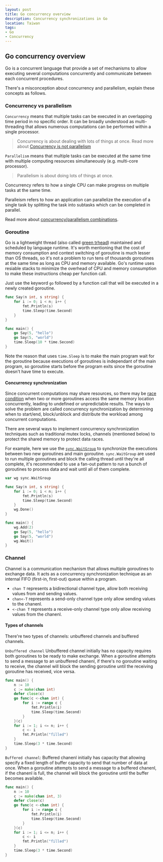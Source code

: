 ```yaml
---
layout: post
title: Go concurrency overview
description: Concurrency synchronizations in Go
location: Taiwan
tags:
- Go
- Concurrency
---
```


## Go concurrency overview
Go is a concurrent language that provide a set of mechanisms to allow executing several computations concurrently and communicate between each concurrent procedures.

There's a misconception about concurrency and parallelism, explain these concepts as follows.

### Concurrency vs parallelism
`Concurrency` means that multiple tasks can be executed in an overlapping time period in no specific order. It can be broadly understood as multi-threading that allows numerous computations can be performed within a single processor.

> Concurrency is about dealing with lots of things at once.
Read more about [Concurrency is not parallelism](https://go.dev/blog/waza-talk)

`Parallelism` means that multiple tasks can be executed at the same time with multiple computing resources simultaneously (e.g. multi-core processor).

> Parallelism is about doing lots of things at once.

Concurrency refers to how a single CPU can make progress on multiple tasks at the same time.

Paralleism refers to how an application can parallelize the execution of a single task by splitting the task into subtasks which can be completed in parallel.

Read more about [concurrency/parallelism combinations](https://jenkov.com/tutorials/java-concurrency/concurrency-vs-parallelism.html).

### Goroutine
Go is a lightweight thread (also called [green trhead](https://en.wikipedia.org/wiki/Green_thread)) maintained and scheduled by language runtime. It's worth mentioning that the cost of memory consumption and context switching of goroutine is much lesser than OS threads, so it's not a problem to run tens of thousands goroutines at the same time as long as CPU and memory available.
Go's runtime uses resiable stacks to minimize the overhead of CPU and memory consumption to make these instructions cheap per function call.

Just use the keyword `go` followed by a function call that will be executed in a newly created goroutine.
```go
func Say(n int, s string) {
	for i := 0; i < n; i++ {
		fmt.Println(s)
		time.Sleep(time.Second)
	}
}

func main() {
	go Say(5, "hello")
	go Say(5, "world")
	time.Sleep(10 * time.Second)
}
```
Note the reason that uses `time.Sleep` is to make the main program wait for the goroutine because executions of goroutines is independant of the main program, so goroutine starts before the program exits since the goroutine doesn't have time to execute.

#### Concurrency synchronization
Since concurrent computations may share resources, so there may be [race condition](https://en.wikipedia.org/wiki/Race_condition) when two or more goroutines access the same memory location concurrently, leading to undefined or unpredictable results.
The ways to solve the problem are called concurrency synchronization by determining when to start/end, block/unblock and distribute the workload among concurrent computations.

There are several ways to implement concurrency synchronization techniques such as traditional mutex locks, channels (mentioned below) to protect the shared memory to protect data races.

For example, here we use the [`sync.WaitGroup`](https://pkg.go.dev/sync#WaitGroup) to synchronize the executions between two new goroutines and main goroutine. `sync.WaitGroup` are used to run multiple goroutines and block the calling thread until they're all complete, it's recommended to use a fan-out pattern to run a bunch of goroutines to process data and wait until all of them complete.

```go
var wg sync.WaitGroup

func Say(n int, s string) {
	for i := 0; i < n; i++ {
		fmt.Println(s)
		time.Sleep(time.Second)
	}
	wg.Done()
}

func main() {
	wg.Add(2)
	go Say(5, "hello")
	go Say(5, "world")
	wg.Wait()
}
```

### Channel
Channel is a communication mechanism that allows multiple goroutines to exchange data. It acts as a concurrency synchronization technique as an internal FIFO (first-in, first-out) queue within a program.
- `chan T` represents a bidirectional channel type, allow both receiving values from and sending values.
- `chan<-T` represents a send-only channel type only allow sending values to the chanenl.
- `<-chan T` represents a receive-only channel type only allow receiving values from the chanenl.

#### Types of channels
There're two types of channels: unbuffered channels and buffered channels.

`Unbuffered channel`
Unbuffered channel initially has no capacity requires both goroutines to be ready to make exchange. When a goroutine attempts to send a message to an unbuffered chanenl, if there's no goroutine waiting to receive, the channel will block the sending goroutine until the receiving goroutine has received, vice versa.

```go
func main() {
	n := 10
	c := make(chan int)
	defer close(c)
	go func(c <-chan int) {
		for i := range c {
			fmt.Println(i)
			time.Sleep(time.Second)
		}
	}(c)
	for i := 1; i <= n; i++ {
		c <- i
		fmt.Println("filled")
	}
	time.Sleep(3 * time.Second)
}
```

`Buffered channel`:
Buffered chanenl initially has capacity that allowing specify a fixed length of buffer capacity to send that number of data at once.
When a goroutine attempts to send a message to a buffered chanenl, if the chanenl is full, the channel will block the goroutine until the buffer becomes available.
```go
func main() {
	n := 10
	c := make(chan int, 3)
	defer close(c)
	go func(c <-chan int) {
		for i := range c {
			fmt.Println(i)
			time.Sleep(time.Second)
		}
	}(c)
	for i := 1; i <= n; i++ {
		c <- i
		fmt.Println("filled")
	}
	time.Sleep(3 * time.Second)
}
```
